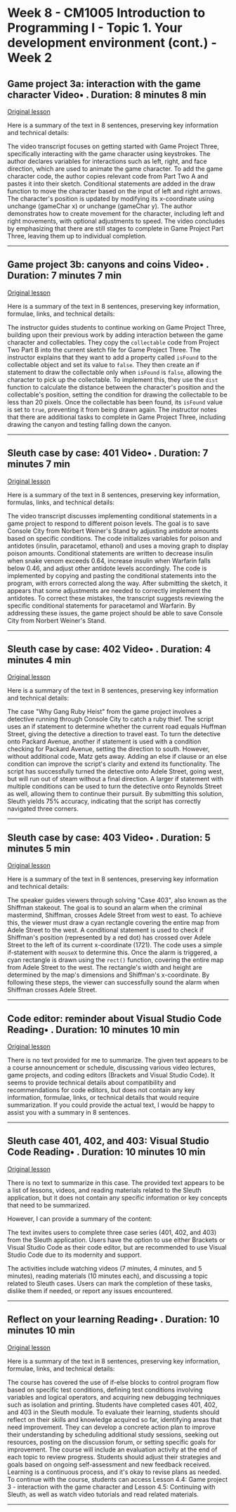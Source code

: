 # Week 8 - CM1005 Introduction to Programming I - Topic 1. Your development environment (cont.) - Week 2

## Game project 3a: interaction with the game character Video• . Duration: 8 minutes 8 min

[Original lesson](https://www.coursera.org/learn/uol-introduction-to-programming-1/lecture/SWLES/game-project-3a-interaction-with-the-game-character)

Here is a summary of the text in 8 sentences, preserving key information and technical details:

The video transcript focuses on getting started with Game Project Three, specifically interacting with the game character using keystrokes. The author declares variables for interactions such as left, right, and face direction, which are used to animate the game character. To add the game character code, the author copies relevant code from Part Two A and pastes it into their sketch. Conditional statements are added in the draw function to move the character based on the input of left and right arrows. The character's position is updated by modifying its x-coordinate using unchange (gameChar x) or unchange (gameChar y). The author demonstrates how to create movement for the character, including left and right movements, with optional adjustments to speed. The video concludes by emphasizing that there are still stages to complete in Game Project Part Three, leaving them up to individual completion.

---

## Game project 3b: canyons and coins Video• . Duration: 7 minutes 7 min

[Original lesson](https://www.coursera.org/learn/uol-introduction-to-programming-1/lecture/ar1kk/game-project-3b-canyons-and-coins)

Here is a summary of the text in 8 sentences, preserving key information, formulae, links, and technical details:

The instructor guides students to continue working on Game Project Three, building upon their previous work by adding interaction between the game character and collectables. They copy the `collectable` code from Project Two Part B into the current sketch file for Game Project Three. The instructor explains that they want to add a property called `isFound` to the collectable object and set its value to `false`. They then create an if statement to draw the collectable only when `isFound` is `false`, allowing the character to pick up the collectable. To implement this, they use the `dist` function to calculate the distance between the character's position and the collectable's position, setting the condition for drawing the collectable to be less than 20 pixels. Once the collectable has been found, its `isFound` value is set to `true`, preventing it from being drawn again. The instructor notes that there are additional tasks to complete in Game Project Three, including drawing the canyon and testing falling down the canyon.

---

## Sleuth case by case: 401 Video• . Duration: 7 minutes 7 min

[Original lesson](https://www.coursera.org/learn/uol-introduction-to-programming-1/lecture/PE7OT/sleuth-case-by-case-401)

Here is a summary of the text in 8 sentences, preserving key information, formulas, links, and technical details:

The video transcript discusses implementing conditional statements in a game project to respond to different poison levels. The goal is to save Console City from Norbert Weiner's Stand by adjusting antidote amounts based on specific conditions. The code initializes variables for poison and antidotes (insulin, paracetamol, ethanol) and uses a moving graph to display poison amounts. Conditional statements are written to decrease insulin when snake venom exceeds 0.64, increase insulin when Warfarin falls below 0.46, and adjust other antidote levels accordingly. The code is implemented by copying and pasting the conditional statements into the program, with errors corrected along the way. After submitting the sketch, it appears that some adjustments are needed to correctly implement the antidotes. To correct these mistakes, the transcript suggests reviewing the specific conditional statements for paracetamol and Warfarin. By addressing these issues, the game project should be able to save Console City from Norbert Weiner's Stand.

---

## Sleuth case by case: 402 Video• . Duration: 4 minutes 4 min

[Original lesson](https://www.coursera.org/learn/uol-introduction-to-programming-1/lecture/aluQ4/sleuth-case-by-case-402)

Here is a summary of the text in 8 sentences, preserving key information and technical details:

The case "Why Gang Ruby Heist" from the game project involves a detective running through Console City to catch a ruby thief. The script uses an if statement to determine whether the current road equals Huffman Street, giving the detective a direction to travel east. To turn the detective onto Packard Avenue, another if statement is used with a condition checking for Packard Avenue, setting the direction to south. However, without additional code, Matz gets away. Adding an else if clause or an else condition can improve the script's clarity and extend its functionality. The script has successfully turned the detective onto Adele Street, going west, but will run out of steam without a final direction. A larger if statement with multiple conditions can be used to turn the detective onto Reynolds Street as well, allowing them to continue their pursuit. By submitting this solution, Sleuth yields 75% accuracy, indicating that the script has correctly navigated three corners.

---

## Sleuth case by case: 403 Video• . Duration: 5 minutes 5 min

[Original lesson](https://www.coursera.org/learn/uol-introduction-to-programming-1/lecture/J2q8k/sleuth-case-by-case-403)

Here is a summary of the text in 8 sentences, preserving key information and technical details:

The speaker guides viewers through solving "Case 403", also known as the Shiffman stakeout. The goal is to sound an alarm when the criminal mastermind, Shiffman, crosses Adele Street from west to east. To achieve this, the viewer must draw a cyan rectangle covering the entire map from Adele Street to the west. A conditional statement is used to check if Shiffman's position (represented by a red dot) has crossed over Adele Street to the left of its current x-coordinate (1721). The code uses a simple if-statement with `mouseX` to determine this. Once the alarm is triggered, a cyan rectangle is drawn using the `rect()` function, covering the entire map from Adele Street to the west. The rectangle's width and height are determined by the map's dimensions and Shiffman's x-coordinate. By following these steps, the viewer can successfully sound the alarm when Shiffman crosses Adele Street.

---

## Code editor: reminder about Visual Studio Code Reading• . Duration: 10 minutes 10 min

[Original lesson](https://www.coursera.org/learn/uol-introduction-to-programming-1/supplement/mh6FI/code-editor-reminder-about-visual-studio-code)

There is no text provided for me to summarize. The given text appears to be a course announcement or schedule, discussing various video lectures, game projects, and coding editors (Brackets and Visual Studio Code). It seems to provide technical details about compatibility and recommendations for code editors, but does not contain any key information, formulae, links, or technical details that would require summarization. If you could provide the actual text, I would be happy to assist you with a summary in 8 sentences.

---

## Sleuth case 401, 402, and 403: Visual Studio Code Reading• . Duration: 10 minutes 10 min

[Original lesson](https://www.coursera.org/learn/uol-introduction-to-programming-1/supplement/nMKKS/sleuth-case-401-402-and-403-visual-studio-code)

There is no text to summarize in this case. The provided text appears to be a list of lessons, videos, and reading materials related to the Sleuth application, but it does not contain any specific information or key concepts that need to be summarized.

However, I can provide a summary of the content:

The text invites users to complete three case series (401, 402, and 403) from the Sleuth application. Users have the option to use either Brackets or Visual Studio Code as their code editor, but are recommended to use Visual Studio Code due to its modernity and support.

The activities include watching videos (7 minutes, 4 minutes, and 5 minutes), reading materials (10 minutes each), and discussing a topic related to Sleuth cases. Users can mark the completion of these tasks, dislike them if needed, or report any issues encountered.

---

## Reflect on your learning Reading• . Duration: 10 minutes 10 min

[Original lesson](https://www.coursera.org/learn/uol-introduction-to-programming-1/supplement/FHqMC/reflect-on-your-learning)

Here is a summary of the text in 8 sentences, preserving key information, formulae, links, and technical details:

The course has covered the use of if-else blocks to control program flow based on specific test conditions, defining test conditions involving variables and logical operators, and acquiring new debugging techniques such as isolation and printing. Students have completed cases 401, 402, and 403 in the Sleuth module. To evaluate their learning, students should reflect on their skills and knowledge acquired so far, identifying areas that need improvement. They can develop a concrete action plan to improve their understanding by scheduling additional study sessions, seeking out resources, posting on the discussion forum, or setting specific goals for improvement. The course will include an evaluation activity at the end of each topic to review progress. Students should adjust their strategies and goals based on ongoing self-assessment and new feedback received. Learning is a continuous process, and it's okay to revise plans as needed. To continue with the course, students can access Lesson 4.4: Game project 3 - interaction with the game character and Lesson 4.5: Continuing with Sleuth, as well as watch video tutorials and read related materials.

---

